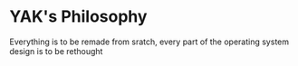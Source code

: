 
# YAK's Philosophy

Everything is to be remade from sratch, every part of the operating system design is to be rethought
